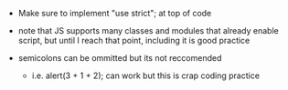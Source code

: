 - Make sure to implement "use strict"; at top of code 

- note that JS supports many classes and modules that already enable script, but until I reach that point, including it is good practice

- semicolons can be ommitted but its not reccomended
    - i.e. alert(3 + 
                1
                + 2); can work but this is crap coding practice

